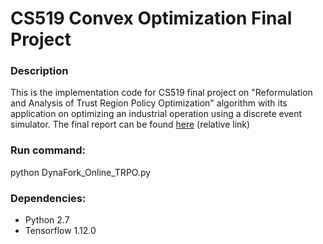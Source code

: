 # CS519 Convex Optimization Final Project

### Description

This is the implementation code for CS519 final project on "Reformulation and Analysis of Trust Region Policy Optimization" algorithm with its application on optimizing an industrial operation using a discrete event simulator. The final report can be found [here](FinalReport_VivswanShitole.pdf) (relative link)

### Run command:

python DynaFork_Online_TRPO.py

### Dependencies:

- Python 2.7
- Tensorflow  1.12.0
